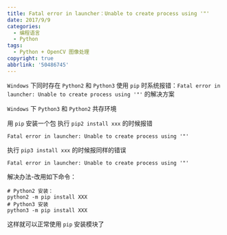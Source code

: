 ```yaml
---
title: Fatal error in launcher：Unable to create process using '"'
date: 2017/9/9
categories:
  - 编程语言
  - Python
tags:
  - Python + OpenCV 图像处理
copyright: true
abbrlink: '50486745'
---
```


`Windows` 下同时存在 `Python2` 和 `Python3` 使用 `pip` 时系统报错：`Fatal error in launcher: Unable to create process using '"'` 的解决方案

`Windows` 下 `Python3` 和 `Python2` 共存环境

用 `pip` 安装一个包
执行 `pip2 install xxx` 的时候报错

```
Fatal error in launcher: Unable to create process using '"'
```

执行 `pip3 install xxx` 的时候报同样的错误

```
Fatal error in launcher: Unable to create process using '"'
```

解决办法-改用如下命令：

```
# Python2 安装：
python2 -m pip install XXX
# Python3 安装
python3 -m pip install XXX
```

这样就可以正常使用 `pip` 安装模块了